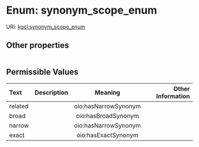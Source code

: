 
# Enum: synonym_scope_enum




URI: [kgcl:synonym_scope_enum](http://w3id.org/kgcl_schema/synonym_scope_enum)


## Other properties

|  |  |  |
| --- | --- | --- |

## Permissible Values

| Text | Description | Meaning | Other Information |
| :--- | :---: | :---: | ---: |
| related |  | oio:hasNarrowSynonym |  |
| broad |  | oio:hasBroadSynonym |  |
| narrow |  | oio:hasNarrowSynonym |  |
| exact |  | oio:hasExactSynonym |  |

